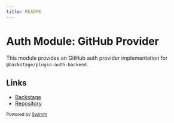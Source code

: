 ```yaml
---
title: README
---
```

# Auth Module: GitHub Provider

This module provides an GitHub auth provider implementation for `@backstage/plugin-auth-backend`.

## Links

- [Backstage](https://backstage.io)
- [Repository](https://github.com/backstage/backstage/tree/master/plugins/auth-backend-module-github-provider)

<SwmMeta version="3.0.0"><sup>Powered by [Swimm](https://app.swimm.io/)</sup></SwmMeta>
